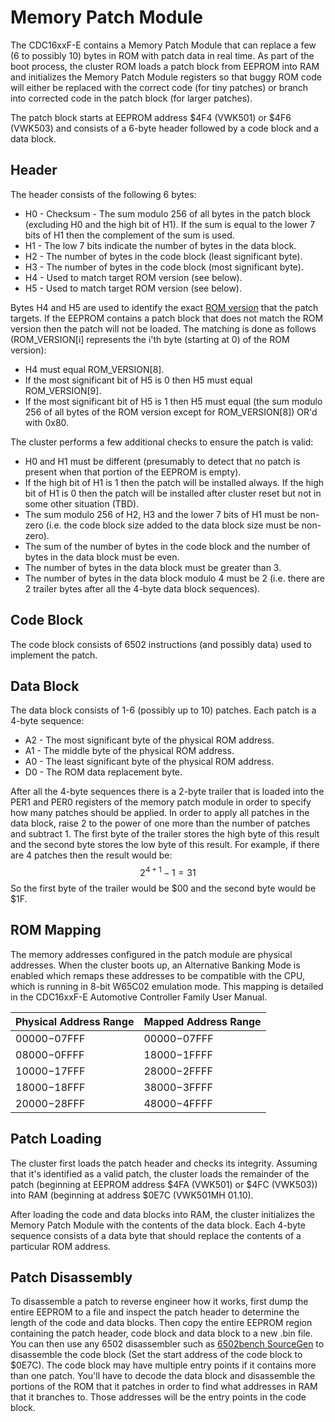 # Memory Patch Module
The CDC16xxF-E contains a Memory Patch Module that can replace a few (6 to possibly 10) bytes in ROM with patch data in real time. As part of the boot process, the cluster ROM loads a patch block from EEPROM into RAM and initializes the Memory Patch Module registers so that buggy ROM code will either be replaced with the correct code (for tiny patches) or branch into corrected code in the patch block (for larger patches).

The patch block starts at EEPROM address $4F4 (VWK501) or $4F6 (VWK503) and consists of a 6-byte header followed by a code block and a data block.

## Header
The header consists of the following 6 bytes:

- H0 - Checksum - The sum modulo 256 of all bytes in the patch block (excluding H0 and the high bit of H1). If the sum is equal to the lower 7 bits of H1 then the complement of the sum is used.
- H1 - The low 7 bits indicate the number of bytes in the data block.
- H2 - The number of bytes in the code block (least significant byte).
- H3 - The number of bytes in the code block (most significant byte).
- H4 - Used to match target ROM version (see below).
- H5 - Used to match target ROM version (see below).

Bytes H4 and H5 are used to identify the exact [ROM version](./RomVersion.md) that the patch targets. If the EEPROM contains a patch block that does not match the ROM version then the patch will not be loaded. The matching is done as follows (ROM_VERSION[i] represents the i'th byte (starting at 0) of the ROM version):

- H4 must equal ROM_VERSION[8].
- If the most significant bit of H5 is 0 then H5 must equal ROM_VERSION[9].
- If the most significant bit of H5 is 1 then H5 must equal (the sum modulo 256 of all bytes of the ROM version except for ROM_VERSION[8]) OR'd with 0x80.

The cluster performs a few additional checks to ensure the patch is valid:

- H0 and H1 must be different (presumably to detect that no patch is present when that portion of the EEPROM is empty).
- If the high bit of H1 is 1 then the patch will be installed always. If the high bit of H1 is 0 then the patch will be installed after cluster reset but not in some other situation (TBD).
- The sum modulo 256 of H2, H3 and the lower 7 bits of H1 must be non-zero (i.e. the code block size added to the data block size must be non-zero).
- The sum of the number of bytes in the code block and the number of bytes in the data block must be even.
- The number of bytes in the data block must be greater than 3.
- The number of bytes in the data block modulo 4 must be 2 (i.e. there are 2 trailer bytes after all the 4-byte data block sequences).

## Code Block
The code block consists of 6502 instructions (and possibly data) used to implement the patch.

## Data Block
The data block consists of 1-6 (possibly up to 10) patches. Each patch is a 4-byte sequence:

- A2 - The most significant byte of the physical ROM address.
- A1 - The middle byte of the physical ROM address.
- A0 - The least significant byte of the physical ROM address.
- D0 - The ROM data replacement byte.

After all the 4-byte sequences there is a 2-byte trailer that is loaded into the PER1 and PER0 registers of the memory patch module in order to specify how many patches should be applied. In order to apply all patches in the data block, raise 2 to the power of one more than the number of patches and subtract 1. The first byte of the trailer stores the high byte of this result and the second byte stores the low byte of this result. For example, if there are 4 patches then the result would be:
$$
2^{4+1}-1 = 31
$$
So the first byte of the trailer would be $00 and the second byte would be $1F.

## ROM Mapping

The memory addresses configured in the patch module are physical addresses. When the cluster boots up, an Alternative Banking Mode is enabled which remaps these addresses to be compatible with the CPU, which is running in 8-bit W65C02 emulation mode. This mapping is detailed in the CDC16xxF-E Automotive Controller Family User Manual.

| Physical Address Range | Mapped Address Range |
| ---------------------- | -------------------- |
| $00000-$07FFF          | $00000-$07FFF        |
| $08000-$0FFFF          | $18000-$1FFFF        |
| $10000-$17FFF          | $28000-$2FFFF        |
| $18000-$18FFF          | $38000-$3FFFF        |
| $20000-$28FFF          | $48000-$4FFFF        |

## Patch Loading

The cluster first loads the patch header and checks its integrity. Assuming that it's identified as a valid patch, the cluster loads the remainder of the patch (beginning at EEPROM address $4FA (VWK501) or $4FC (VWK503)) into RAM (beginning at address $0E7C (VWK501MH 01.10).

After loading the code and data blocks into RAM, the cluster initializes the Memory Patch Module with the contents of the data block. Each 4-byte sequence consists of a data byte that should replace the contents of a particular ROM address.

## Patch Disassembly

To disassemble a patch to reverse engineer how it works, first dump the entire EEPROM to a file and inspect the patch header to determine the length of the code and data blocks. Then copy the entire EEPROM region containing the patch header, code block and data block to a new .bin file. You can then use any 6502 disassembler such as [6502bench SourceGen](https://6502bench.com/) to disassemble the code block (Set the start address of the code block to $0E7C). The code block may have multiple entry points if it contains more than one patch. You'll have to decode the data block and disassemble the portions of the ROM that it patches in order to find what addresses in RAM that it branches to. Those addresses will be the entry points in the code block.
